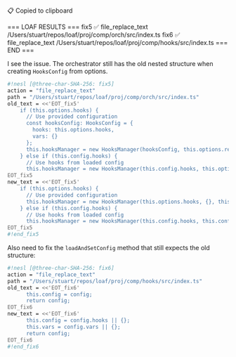 📋 Copied to clipboard

=== LOAF RESULTS ===
fix5 ✅ file_replace_text /Users/stuart/repos/loaf/proj/comp/orch/src/index.ts
fix6 ✅ file_replace_text /Users/stuart/repos/loaf/proj/comp/hooks/src/index.ts
=== END ===

I see the issue. The orchestrator still has the old nested structure when creating `HooksConfig` from options.

```sh nesl
#!nesl [@three-char-SHA-256: fix5]
action = "file_replace_text"
path = "/Users/stuart/repos/loaf/proj/comp/orch/src/index.ts"
old_text = <<'EOT_fix5'
    if (this.options.hooks) {
      // Use provided configuration
      const hooksConfig: HooksConfig = {
        hooks: this.options.hooks,
        vars: {}
      };
      this.hooksManager = new HooksManager(hooksConfig, this.options.repoPath);
    } else if (this.config.hooks) {
      // Use hooks from loaded config
      this.hooksManager = new HooksManager(this.config.hooks, this.options.repoPath);
EOT_fix5
new_text = <<'EOT_fix5'
    if (this.options.hooks) {
      // Use provided configuration
      this.hooksManager = new HooksManager(this.options.hooks, {}, this.options.repoPath);
    } else if (this.config.hooks) {
      // Use hooks from loaded config
      this.hooksManager = new HooksManager(this.config.hooks, this.config.vars, this.options.repoPath);
EOT_fix5
#!end_fix5
```

Also need to fix the `loadAndSetConfig` method that still expects the old structure:

```sh nesl
#!nesl [@three-char-SHA-256: fix6]
action = "file_replace_text"
path = "/Users/stuart/repos/loaf/proj/comp/hooks/src/index.ts"
old_text = <<'EOT_fix6'
      this.config = config;
      return config;
EOT_fix6
new_text = <<'EOT_fix6'
      this.config = config.hooks || {};
      this.vars = config.vars || {};
      return config;
EOT_fix6
#!end_fix6
```